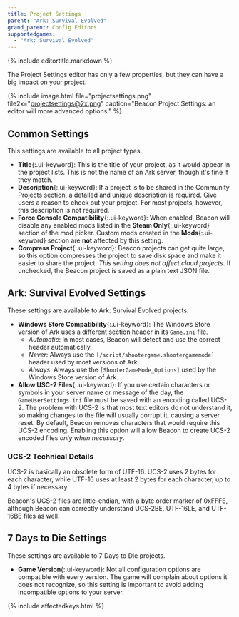 ```yaml
---
title: Project Settings
parent: "Ark: Survival Evolved"
grand_parent: Config Editors
supportedgames:
  - "Ark: Survival Evolved"
---
```

{% include editortitle.markdown %}

The Project Settings editor has only a few properties, but they can have a big impact on your project.

{% include image.html file="projectsettings.png" file2x="projectsettings@2x.png" caption="Beacon Project Settings: an editor will more advanced options." %}

## Common Settings
This settings are available to all project types.

- **Title**{:.ui-keyword}: This is the title of your project, as it would appear in the project lists. This is not the name of an Ark server, though it's fine if they match.
- **Description**{:.ui-keyword}: If a project is to be shared in the Community Projects section, a detailed and unique description is required. Give users a reason to check out your project. For most projects, however, this description is not required.
- **Force Console Compatibility**{:.ui-keyword}: When enabled, Beacon will disable any enabled mods listed in the **Steam Only**{:.ui-keyword} section of the mod picker. Custom mods created in the **Mods**{:.ui-keyword} section are **not** affected by this setting.
- **Compress Project**{:.ui-keyword}: Beacon projects can get quite large, so this option compresses the project to save disk space and make it easier to share the project. *This setting does not affect cloud projects*. If unchecked, the Beacon project is saved as a plain text JSON file.

## Ark: Survival Evolved Settings
These settings are available to Ark: Survival Evolved projects.

- **Windows Store Compatibility**{:.ui-keyword}: The Windows Store version of Ark uses a different section header in its `Game.ini` file.
    - *Automatic*: In most cases, Beacon will detect and use the correct header automatically.
    - *Never*: Always use the `[/script/shootergame.shootergamemode]` header used by most versions of Ark.
    - *Always*: Always use the `[ShooterGameMode_Options]` used by the Windows Store version of Ark.
- **Allow USC-2 Files**{:.ui-keyword}: If you use certain characters or symbols in your server name or message of the day, the `GameUserSettings.ini` file must be saved with an encoding called UCS-2. The problem with UCS-2 is that most text editors do not understand it, so making changes to the file will usually corrupt it, causing a server reset. By default, Beacon removes characters that would require this UCS-2 encoding. Enabling this option will allow Beacon to create UCS-2 encoded files *only when necessary*.

### UCS-2 Technical Details

UCS-2 is basically an obsolete form of UTF-16. UCS-2 uses 2 bytes for each character, while UTF-16 uses at least 2 bytes for each character, up to 4 bytes if necessary.

Beacon's UCS-2 files are little-endian, with a byte order marker of 0xFFFE, although Beacon can correctly understand UCS-2BE, UTF-16LE, and UTF-16BE files as well.

## 7 Days to Die Settings
These settings are available to 7 Days to Die projects.

- **Game Version**{:.ui-keyword}: Not all configuration options are compatible with every version. The game will complain about options it does not recognize, so this setting is important to avoid adding incompatible options to your server.

{% include affectedkeys.html %}